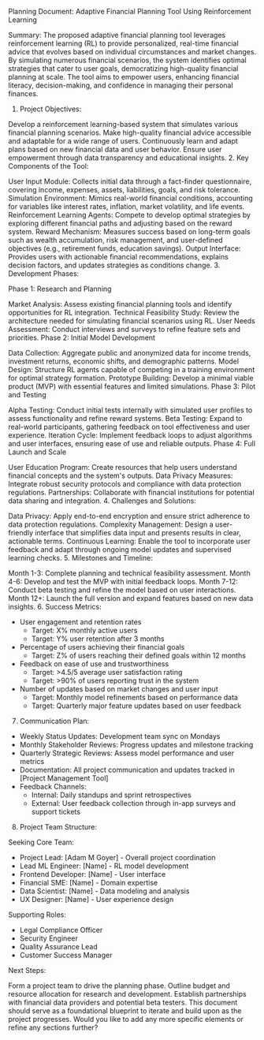Planning Document: Adaptive Financial Planning Tool Using Reinforcement Learning

Summary: The proposed adaptive financial planning tool leverages reinforcement learning (RL) to provide personalized, real-time financial advice that evolves based on individual circumstances and market changes. By simulating numerous financial scenarios, the system identifies optimal strategies that cater to user goals, democratizing high-quality financial planning at scale. The tool aims to empower users, enhancing financial literacy, decision-making, and confidence in managing their personal finances.

1. Project Objectives:

Develop a reinforcement learning-based system that simulates various financial planning scenarios.
Make high-quality financial advice accessible and adaptable for a wide range of users.
Continuously learn and adapt plans based on new financial data and user behavior.
Ensure user empowerment through data transparency and educational insights.
2. Key Components of the Tool:

User Input Module: Collects initial data through a fact-finder questionnaire, covering income, expenses, assets, liabilities, goals, and risk tolerance.
Simulation Environment: Mimics real-world financial conditions, accounting for variables like interest rates, inflation, market volatility, and life events.
Reinforcement Learning Agents: Compete to develop optimal strategies by exploring different financial paths and adjusting based on the reward system.
Reward Mechanism: Measures success based on long-term goals such as wealth accumulation, risk management, and user-defined objectives (e.g., retirement funds, education savings).
Output Interface: Provides users with actionable financial recommendations, explains decision factors, and updates strategies as conditions change.
3. Development Phases:

Phase 1: Research and Planning

Market Analysis: Assess existing financial planning tools and identify opportunities for RL integration.
Technical Feasibility Study: Review the architecture needed for simulating financial scenarios using RL.
User Needs Assessment: Conduct interviews and surveys to refine feature sets and priorities.
Phase 2: Initial Model Development

Data Collection: Aggregate public and anonymized data for income trends, investment returns, economic shifts, and demographic patterns.
Model Design: Structure RL agents capable of competing in a training environment for optimal strategy formation.
Prototype Building: Develop a minimal viable product (MVP) with essential features and limited simulations.
Phase 3: Pilot and Testing

Alpha Testing: Conduct initial tests internally with simulated user profiles to assess functionality and refine reward systems.
Beta Testing: Expand to real-world participants, gathering feedback on tool effectiveness and user experience.
Iteration Cycle: Implement feedback loops to adjust algorithms and user interfaces, ensuring ease of use and reliable outputs.
Phase 4: Full Launch and Scale

User Education Program: Create resources that help users understand financial concepts and the system's outputs.
Data Privacy Measures: Integrate robust security protocols and compliance with data protection regulations.
Partnerships: Collaborate with financial institutions for potential data sharing and integration.
4. Challenges and Solutions:

Data Privacy: Apply end-to-end encryption and ensure strict adherence to data protection regulations.
Complexity Management: Design a user-friendly interface that simplifies data input and presents results in clear, actionable terms.
Continuous Learning: Enable the tool to incorporate user feedback and adapt through ongoing model updates and supervised learning checks.
5. Milestones and Timeline:

Month 1-3: Complete planning and technical feasibility assessment.
Month 4-6: Develop and test the MVP with initial feedback loops.
Month 7-12: Conduct beta testing and refine the model based on user interactions.
Month 12+: Launch the full version and expand features based on new data insights.
6. Success Metrics:

- User engagement and retention rates
  - Target: X% monthly active users
  - Target: Y% user retention after 3 months
- Percentage of users achieving their financial goals
  - Target: Z% of users reaching their defined goals within 12 months
- Feedback on ease of use and trustworthiness
  - Target: >4.5/5 average user satisfaction rating
  - Target: >90% of users reporting trust in the system
- Number of updates based on market changes and user input
  - Target: Monthly model refinements based on performance data
  - Target: Quarterly major feature updates based on user feedback

7. Communication Plan:

- Weekly Status Updates: Development team sync on Mondays
- Monthly Stakeholder Reviews: Progress updates and milestone tracking
- Quarterly Strategic Reviews: Assess model performance and user metrics
- Documentation: All project communication and updates tracked in [Project Management Tool]
- Feedback Channels: 
  - Internal: Daily standups and sprint retrospectives
  - External: User feedback collection through in-app surveys and support tickets

8. Project Team Structure:

Seeking Core Team: 
- Project Lead: [Adam M Goyer] - Overall project coordination
- Lead ML Engineer: [Name] - RL model development
- Frontend Developer: [Name] - User interface
- Financial SME: [Name] - Domain expertise
- Data Scientist: [Name] - Data modeling and analysis
- UX Designer: [Name] - User experience design

Supporting Roles:
- Legal Compliance Officer
- Security Engineer
- Quality Assurance Lead
- Customer Success Manager

Next Steps:

Form a project team to drive the planning phase.
Outline budget and resource allocation for research and development.
Establish partnerships with financial data providers and potential beta testers.
This document should serve as a foundational blueprint to iterate and build upon as the project progresses. Would you like to add any more specific elements or refine any sections further?